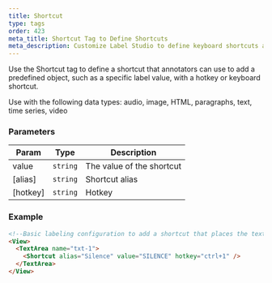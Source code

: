```yaml
---
title: Shortcut
type: tags
order: 423
meta_title: Shortcut Tag to Define Shortcuts
meta_description: Customize Label Studio to define keyboard shortcuts and hotkeys to accelerate labeling for machine learning and data science projects.
---
```


Use the Shortcut tag to define a shortcut that annotators can use to add a predefined object, such as a specific label value, with a hotkey or keyboard shortcut.

Use with the following data types: audio, image, HTML, paragraphs, text, time series, video

### Parameters

| Param | Type | Description |
| --- | --- | --- |
| value | <code>string</code> | The value of the shortcut |
| [alias] | <code>string</code> | Shortcut alias |
| [hotkey] | <code>string</code> | Hotkey |

### Example
```html
<!--Basic labeling configuration to add a shortcut that places the text SILENCE in a given Text Area while doing transcription -->
<View>
  <TextArea name="txt-1">
    <Shortcut alias="Silence" value="SILENCE" hotkey="ctrl+1" />
  </TextArea>
</View>
```
